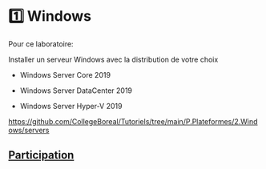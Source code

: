 # :one: Windows

Pour ce laboratoire:
  
  Installer un serveur Windows avec la distribution de votre choix
  
  - Windows Server Core 2019

  - Windows Server DataCenter 2019

  - Windows Server Hyper-V 2019
  
  
  https://github.com/CollegeBoreal/Tutoriels/tree/main/P.Plateformes/2.Windows/servers

## [Participation](Participation.md)
